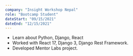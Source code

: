 ```yaml
---
company: "Insight Workshop Nepal"
role: "Bootcamp Student"
dateStart: "09/15/2021"
dateEnd: "12/15/2021"
---
```


- Learn about Python, Django, React
- Worked with React 17, Django 3, Django Rest Framework. 
- Developed Mentor Labs project.
